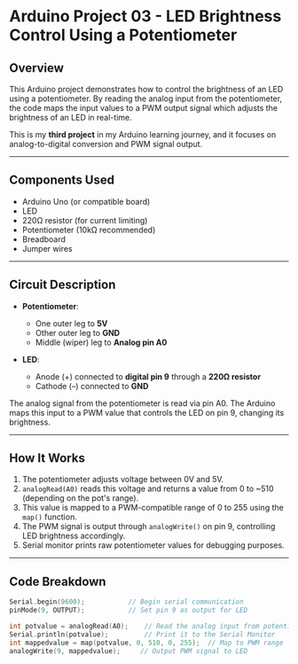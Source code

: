 # Arduino Project 03 - LED Brightness Control Using a Potentiometer

## Overview

This Arduino project demonstrates how to control the brightness of an LED using a potentiometer. By reading the analog input from the potentiometer, the code maps the input values to a PWM output signal which adjusts the brightness of an LED in real-time.

This is my **third project** in my Arduino learning journey, and it focuses on analog-to-digital conversion and PWM signal output.

---

## Components Used

- Arduino Uno (or compatible board)
- LED
- 220Ω resistor (for current limiting)
- Potentiometer (10kΩ recommended)
- Breadboard
- Jumper wires

---

## Circuit Description

- **Potentiometer**:
  - One outer leg to **5V**
  - Other outer leg to **GND**
  - Middle (wiper) leg to **Analog pin A0**
  
- **LED**:
  - Anode (+) connected to **digital pin 9** through a **220Ω resistor**
  - Cathode (–) connected to **GND**

The analog signal from the potentiometer is read via pin A0. The Arduino maps this input to a PWM value that controls the LED on pin 9, changing its brightness.

---

## How It Works

1. The potentiometer adjusts voltage between 0V and 5V.
2. `analogRead(A0)` reads this voltage and returns a value from 0 to ~510 (depending on the pot's range).
3. This value is mapped to a PWM-compatible range of 0 to 255 using the `map()` function.
4. The PWM signal is output through `analogWrite()` on pin 9, controlling LED brightness accordingly.
5. Serial monitor prints raw potentiometer values for debugging purposes.

---

## Code Breakdown

```cpp
Serial.begin(9600);           // Begin serial communication
pinMode(9, OUTPUT);           // Set pin 9 as output for LED

int potvalue = analogRead(A0);    // Read the analog input from potentiometer
Serial.println(potvalue);         // Print it to the Serial Monitor
int mappedvalue = map(potvalue, 0, 510, 0, 255);  // Map to PWM range
analogWrite(9, mappedvalue);     // Output PWM signal to LED
